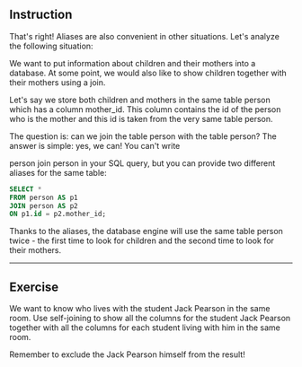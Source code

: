 ## Instruction
That's right! Aliases are also convenient in other situations. Let's analyze the following situation:

We want to put information about children and their mothers into a database. At some point, we would also like to show children together with their mothers using a join.

Let's say we store both children and mothers in the same table person which has a column mother_id. This column contains the id of the person who is the mother and this id is taken from the very same table person.

The question is: can we join the table person with the table person? The answer is simple: yes, we can! You can't write

person join person
in your SQL query, but you can provide two different aliases for the same table:

 
````sql
SELECT * 
FROM person AS p1 
JOIN person AS p2 
ON p1.id = p2.mother_id;
````

Thanks to the aliases, the database engine will use the same table person twice - the first time to look for children and the second time to look for their mothers.

---
## Exercise
We want to know who lives with the student Jack Pearson in the same room. Use self-joining to show all the columns for the student Jack Pearson together with all the columns for each student living with him in the same room.

Remember to exclude the Jack Pearson himself from the result!